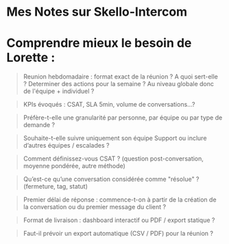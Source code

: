 # Mes Notes sur Skello-Intercom
# Comprendre mieux le besoin de Lorette :

> Reunion hebdomadaire : format exact de la réunion ? A quoi sert-elle ? Determiner des actions pour la semaine ? Au niveau globale donc de l'équipe + individuel ?

> KPIs évoqués : CSAT, SLA 5min, volume de conversations...?

> Préfère-t-elle une granularité par personne, par équipe ou par type de demande ?

> Souhaite-t-elle suivre uniquement son équipe Support ou inclure d’autres équipes / escalades ?

> Comment définissez-vous CSAT ? (question post-conversation, moyenne pondérée, autre méthode)

> Qu’est-ce qu’une conversation considérée comme "résolue" ? (fermeture, tag, statut)

> Premier délai de réponse : commence-t-on à partir de la création de la conversation ou du premier message du client ?

> Format de livraison : dashboard interactif ou PDF / export statique ?

> Faut-il prévoir un export automatique (CSV / PDF) pour la réunion ?

